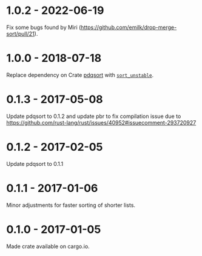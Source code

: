 # 1.0.2 - 2022-06-19
Fix some bugs found by Miri (https://github.com/emilk/drop-merge-sort/pull/21).

# 1.0.0 - 2018-07-18
Replace dependency on Crate [pdqsort](https://github.com/orlp/pdqsort) with [`sort_unstable`](https://doc.rust-lang.org/std/primitive.slice.html#method.sort_unstable).

# 0.1.3 - 2017-05-08
Update pdqsort to 0.1.2 and update pbr to fix compilation issue due to https://github.com/rust-lang/rust/issues/40952#issuecomment-293720927

# 0.1.2 - 2017-02-05
Update pdqsort to 0.1.1

# 0.1.1 - 2017-01-06
Minor adjustments for faster sorting of shorter lists.

# 0.1.0 - 2017-01-05
Made crate available on cargo.io.
